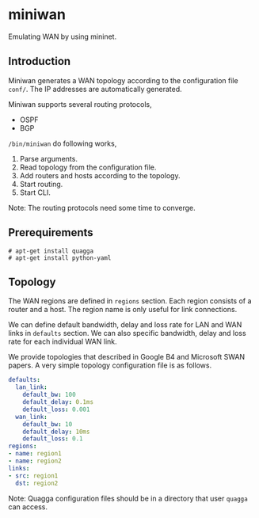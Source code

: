 # miniwan

Emulating WAN by using mininet.

## Introduction

Miniwan generates a WAN topology according to the configuration file `conf/`.
The IP addresses are automatically generated.

Miniwan supports several routing protocols,
* OSPF
* BGP

`/bin/miniwan` do following works,
1. Parse arguments.
2. Read topology from the configuration file.
3. Add routers and hosts according to the topology.
4. Start routing.
5. Start CLI.

Note: The routing protocols need some time to converge.

## Prerequirements

```shell
# apt-get install quagga
# apt-get install python-yaml
```

## Topology

The WAN regions are defined in `regions` section. 
Each region consists of a router and a host.
The region name is only useful for link connections.
 
We can define default bandwidth, delay and loss rate for LAN and WAN links in `defaults` section. 
We can also specific bandwidth, delay and loss rate for each individual WAN link.

We provide topologies that described in Google B4 and Microsoft SWAN papers. 
A very simple topology configuration file is as follows.
```yaml
defaults:
  lan_link:
    default_bw: 100
    default_delay: 0.1ms
    default_loss: 0.001
  wan_link:
    default_bw: 10
    default_delay: 10ms
    default_loss: 0.1
regions:
- name: region1
- name: region2
links:
- src: region1
  dst: region2
```
Note: Quagga configuration files should be in a directory that user `quagga` can access.